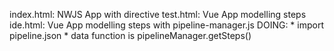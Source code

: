 index.html: NWJS App with <ps-dir> directive
test.html: Vue App modelling steps
ide.html: Vue App modelling steps with pipeline-manager.js
  DOING:
    * import pipeline.json
    * data function is pipelineManager.getSteps()